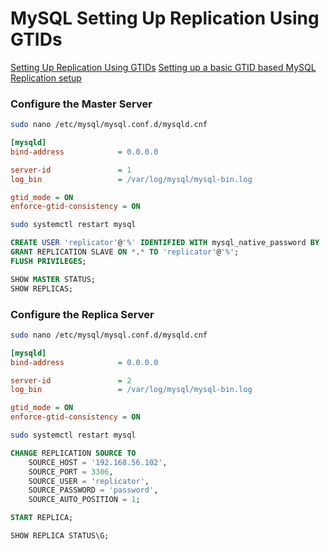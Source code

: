 # MySQL Setting Up Replication Using GTIDs

[Setting Up Replication Using GTIDs](https://dev.mysql.com/doc/mysql-replication-excerpt/8.0/en/replication-gtids-howto.html)
[Setting up a basic GTID based MySQL Replication setup](https://medium.com/@nandagopal05/setting-up-a-basic-gtid-based-mysql-replication-setup-e615890672)

### Configure the Master Server

```bash
sudo nano /etc/mysql/mysql.conf.d/mysqld.cnf
```

```ini
[mysqld]
bind-address            = 0.0.0.0

server-id               = 1
log_bin                 = /var/log/mysql/mysql-bin.log

gtid_mode = ON
enforce-gtid-consistency = ON

```

```bash
sudo systemctl restart mysql
```

```sql
CREATE USER 'replicator'@'%' IDENTIFIED WITH mysql_native_password BY 'password';
GRANT REPLICATION SLAVE ON *.* TO 'replicator'@'%';
FLUSH PRIVILEGES;
```

```sql
SHOW MASTER STATUS;
SHOW REPLICAS;
```

### Configure the Replica Server

```bash
sudo nano /etc/mysql/mysql.conf.d/mysqld.cnf
```

```ini
[mysqld]
bind-address            = 0.0.0.0

server-id               = 2
log_bin                 = /var/log/mysql/mysql-bin.log

gtid_mode = ON
enforce-gtid-consistency = ON
```

```bash
sudo systemctl restart mysql
```

```sql
CHANGE REPLICATION SOURCE TO
    SOURCE_HOST = '192.168.56.102',
    SOURCE_PORT = 3306,
    SOURCE_USER = 'replicator',
    SOURCE_PASSWORD = 'password',
    SOURCE_AUTO_POSITION = 1;
```

```sql
START REPLICA;
```

```sql
SHOW REPLICA STATUS\G;
```
